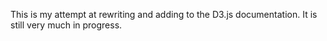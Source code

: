 This is my attempt at rewriting and adding to the D3.js documentation. It is still very much in progress.